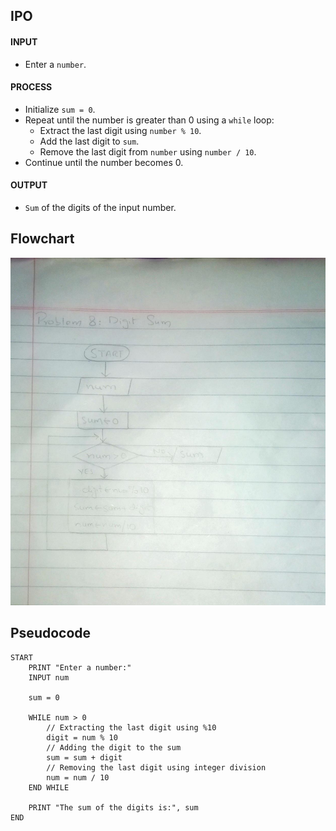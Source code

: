 
<!-- #Digit Sum -->


## IPO

#### INPUT
- Enter a `number`.

#### PROCESS
- Initialize `sum = 0`.
- Repeat until the number is greater than 0 using a `while` loop:
  - Extract the last digit using `number % 10`.
  - Add the last digit to `sum`.
  - Remove the last digit from `number` using `number / 10`.
- Continue until the number becomes 0.

#### OUTPUT
- `Sum` of the digits of the input number.


## Flowchart

<img src="problem08.jpeg">

## Pseudocode

    START
        PRINT "Enter a number:"
        INPUT num
    
        sum = 0
    
        WHILE num > 0
            // Extracting the last digit using %10
            digit = num % 10
            // Adding the digit to the sum
            sum = sum + digit
            // Removing the last digit using integer division
            num = num / 10
        END WHILE
    
        PRINT "The sum of the digits is:", sum
    END


  
